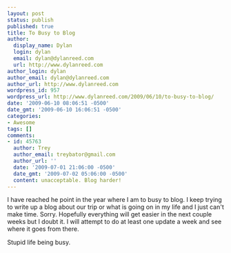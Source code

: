 ```yaml
---
layout: post
status: publish
published: true
title: To Busy to Blog
author:
  display_name: Dylan
  login: dylan
  email: dylan@dylanreed.com
  url: http://www.dylanreed.com
author_login: dylan
author_email: dylan@dylanreed.com
author_url: http://www.dylanreed.com
wordpress_id: 957
wordpress_url: http://www.dylanreed.com/2009/06/10/to-busy-to-blog/
date: '2009-06-10 08:06:51 -0500'
date_gmt: '2009-06-10 16:06:51 -0500'
categories:
- Awesome
tags: []
comments:
- id: 45763
  author: Trey
  author_email: treybator@gmail.com
  author_url: ''
  date: '2009-07-01 21:06:00 -0500'
  date_gmt: '2009-07-02 05:06:00 -0500'
  content: unacceptable. Blog harder!
---
```

<p>I have reached he point in the year where I am to busy to blog. I keep trying to write up a blog about our trip or what is going on in my life and I just can't make time. Sorry. Hopefully everything will get easier in the next couple weeks but I doubt it. I will attempt to do at least one update a week and see where it goes from there. </p>
<p>Stupid life being busy.</p>
